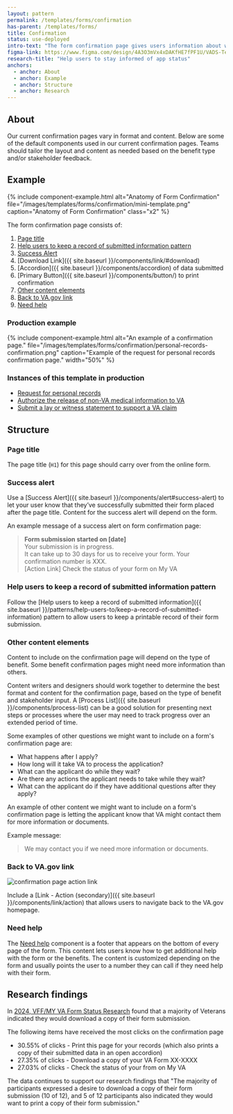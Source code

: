 ```yaml
---
layout: pattern
permalink: /templates/forms/confirmation
has-parent: /templates/forms/
title: Confirmation
status: use-deployed
intro-text: "The form confirmation page gives users information about what they can expect after they submit an online application. This page also provides users with a summary of the benefit they applied for, a confirmation number, and the date they submitted their claim."
figma-link: https://www.figma.com/design/4A3O3mVx4xDAKfHE7fPF1U/VADS-Templates--Patterns--and-Forms?m=auto&node-id=2601-126236&t=trebutugV9jwUgJ1-1
research-title: "Help users to stay informed of app status"
anchors:
  - anchor: About
  - anchor: Example
  - anchor: Structure
  - anchor: Research
---
```


## About

Our current confirmation pages vary in format and content. Below are some of the default components used in our current confirmation pages. Teams should tailor the layout and content as needed based on the benefit type and/or stakeholder feedback.

## Example

{% include component-example.html alt="Anatomy of Form Confirmation" file="/images/templates/forms/confirmation/mini-template.png" caption="Anatomy of Form Confirmation" class="x2" %}

The form confirmation page consists of:

1. [Page title](#page-title)
2. [Help users to keep a record of submitted information pattern](#help-users-to-keep-a-record-of-submitted-information-pattern)
3. [Success Alert](#success-alert)
4. [Download Link]({{ site.baseurl }}/components/link/#download)
5. [Accordion]({{ site.baseurl }}/components/accordion) of data submitted
6. [Primary Button]({{ site.baseurl }}/components/button/) to print confirmation
7. [Other content elements](#other-content-elements)
8. [Back to VA.gov link](#back-to-vagov-link)
9. [Need help](#need-help)

### Production example

{% include component-example.html alt="An example of a confirmation page." file="/images/templates/forms/confirmation/personal-records-confirmation.png" caption="Example of the request for personal records confirmation page." width="50%" %}

### Instances of this template in production

* [Request for personal records](https://www.va.gov/records/request-personal-records-form-20-10206/)
* [Authorize the release of non-VA medical information to VA](https://www.va.gov/supporting-forms-for-claims/release-information-to-va-form-21-4142/)
* [Submit a lay or witness statement to support a VA claim](https://www.va.gov/supporting-forms-for-claims/lay-witness-statement-form-21-10210/)

## Structure

### Page title

The page title (`H1`) for this page should carry over from the online form.

### Success alert

Use a [Success Alert]({{ site.baseurl }}/components/alert#success-alert) to let your user know that they’ve successfully submitted their form placed after the page title. Content for the success alert will depend on the form.

An example message of a success alert on form confirmation page:

> **Form submission started on [date]**  
Your submission is in progress.  
It can take up to 30 days for us to receive your form. Your confirmation number is XXX.  
[Action Link] Check the status of your form on My VA

### Help users to keep a record of submitted information pattern

Follow the [Help users to keep a record of submitted information]({{ site.baseurl }}/patterns/help-users-to/keep-a-record-of-submitted-information) pattern to allow users to keep a printable record of their form submission.

### Other content elements

Content to include on the confirmation page will depend on the type of benefit. Some benefit confirmation pages might need more information than others.

Content writers and designers should work together to determine the best format and content for the confirmation page, based on the type of benefit and stakeholder input. A [Process List]({{ site.baseurl }}/components/process-list) can be a good solution for presenting next steps or processes where the user may need to track progress over an extended period of time.

Some examples of other questions we might want to include on a form's confirmation page are:

- What happens after I apply?
- How long will it take VA to process the application?
- What can the applicant do while they wait?
- Are there any actions the applicant needs to take while they wait?
- What can the applicant do if they have additional questions after they apply?

An example of other content we might want to include on a form's confirmation page is letting the applicant know that VA might contact them for more information or documents.

Example message:

>We may contact you if we need more information or documents.

### Back to VA.gov link

![confirmation page action link]({{site.baseurl}}/images/templates/forms/confirmation/secondary-action-link.png)

 Include a [Link - Action (secondary)]({{ site.baseurl }}/components/link/action) that allows users to navigate back to the VA.gov homepage. 

### Need help

The [Need help]({{site.baseurl}}/components/form/need-help) component is a footer that appears on the bottom of every page of the form. This content lets users know how to get additional help with the form or the benefits. The content is customized depending on the form and usually points the user to a number they can call if they need help with their form.

## Research findings

In [2024, VFF/MY VA Form Status Research](https://github.com/department-of-veterans-affairs/VA.gov-team-forms/blob/main/Product/2024-05%20VFF%20and%20My%20VA%20Form%20Submission%20Research/Research/Research%20Findings%20for%202024-05%20VFF%20and%20My%20VA%20Form%20Submission%20Research%20Study.md) found that a majority of Veterans indicated they would download a copy of their form submission.

The following items have received the most clicks on the confirmation page
- 30.55% of clicks - Print this page for your records (which also prints a copy of their submitted data in an open accordion)
- 27.35% of clicks - Download a copy of your VA Form XX-XXXX
- 27.03% of clicks - Check the status of your from on My VA

The data continues to support our research findings that "The majority of participants expressed a desire to download a copy of their form submission (10 of 12), and 5 of 12 participants also indicated they would want to print a copy of their form submission."